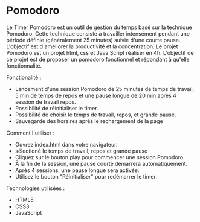 # Pomodoro
Le Timer Pomodoro est un outil de gestion du temps basé sur la technique Pomodoro. Cette technique consiste à travailler intensément pendant une période définie (généralement 25 minutes) suivie d'une courte pause. L'objectif est d'améliorer la productivité et la concentration.
Le projet Pomodoro est un projet html, css et Java Script réaliser en 4h. L'objectif de ce projet est de proposer un pomodoro fonctionnel et répondant à qu'elle fonctionnalité.

Fonctionalité : 

- Lancement d'une session Pomodoro de 25 minutes de temps de travail, 5 min de temps de repos et une pause longue de 20 min après 4 session de travail repos.
- Possibilité de réinitialiser le timer.
- Possibilité de choisir le temps de travail, repos, et grande pause.
- Sauvegarde des horaires après le rechargement de la page

Comment l'utiliser :
- Ouvrez index.html dans votre navigateur.
- sélectioné le temps de travail, repos et grande pause
- Cliquez sur le bouton play pour commencer une session Pomodoro.
- À la fin de la session, une pause courte démarrera automatiquement.
- Après 4 sessions, une pause longue sera activée.
- Utilisez le bouton "Réinitialiser" pour redémarrer le timer.

Technologies utilisées : 
- HTML5
- CSS3
- JavaScript


